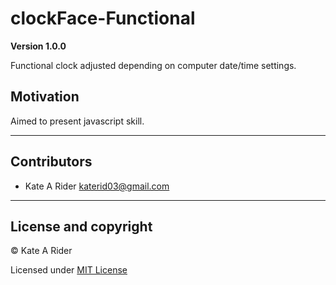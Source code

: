 # clockFace-Functional

**Version 1.0.0**

Functional clock adjusted depending on computer date/time settings. 

## Motivation

Aimed to present javascript skill.

--- 

## Contributors

- Kate A Rider <katerid03@gmail.com>

---

## License and copyright

© Kate A Rider

Licensed under [MIT License](LICENSE)
